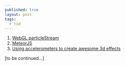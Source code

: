 ```yaml
---
published: true
layout: post
tags:
  - tid
---
```

1. [WebGL particleStream](https://github.com/yiwenl/WebGL_Particle_Stream)
2. [MeteorJS](https://www.meteor.com/tutorials)
3. [Using accelerometers to create awesome 3d effects](http://www.inserthtml.com/2013/07/javascript-accelerometer/)

[to be continued...]
